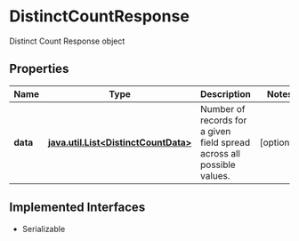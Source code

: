 

# DistinctCountResponse

Distinct Count Response object

## Properties

Name | Type | Description | Notes
------------ | ------------- | ------------- | -------------
**data** | [**java.util.List&lt;DistinctCountData&gt;**](DistinctCountData.md) | Number of records for a given field spread across all possible values. |  [optional]


## Implemented Interfaces

* Serializable


